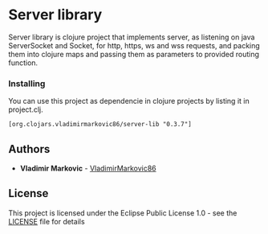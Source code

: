 # Server library

Server library is clojure project that implements server, as listening on java ServerSocket and Socket, for http, https, ws and wss requests, and packing them into clojure maps and passing them as parameters to provided routing function.

### Installing

You can use this project as dependencie in clojure projects by listing it in project.clj.

```
[org.clojars.vladimirmarkovic86/server-lib "0.3.7"]
```

## Authors

* **Vladimir Markovic** - [VladimirMarkovic86](https://github.com/VladimirMarkovic86)

## License

This project is licensed under the Eclipse Public License 1.0 - see the [LICENSE](LICENSE) file for details
